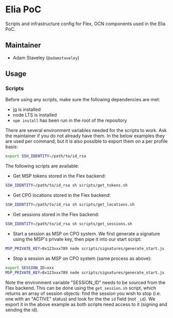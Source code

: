 # Elia PoC

Scripts and infrastructure config for Flex, OCN components used in the Elia PoC.

## Maintainer
- Adam Staveley (`@adamstaveley`)

## Usage

### Scripts

Before using any scripts, make sure the following dependencies are met:
- [jq](https://stedolan.github.io/jq/download/) is installed
- node LTS is installed
- `npm install` has been run in the root of the repository

There are several environment variables needed for the scripts to work. Ask the maintainer if you do not already have them. In the below
examples they are used per command, but it is also possible to export them on a per profile basis:

```sh
export SSH_IDENTITY=/path/to/id_rsa
```

The following scripts are available:

- Get MSP tokens stored in the Flex backend:
```sh
SSH_IDENTITY=/path/to/id_rsa sh scripts/get_tokens.sh
```

- Get CPO locations stored in the Flex backend:
```sh
SSH_IDENTITY=/path/to/id_rsa sh scripts/get_locations.sh
```

- Get sessions stored in the Flex backend:
```sh
SSH_IDENTITY=/path/to/id_rsa sh scripts/get_sessions.sh
```

- Start a session as MSP on CPO system. We first generate a signature using the MSP's private key, then pipe it into our start script:
```sh
MSP_PRIVATE_KEY=0x123xxx789 node scripts/signatures/generate_start.js | MSP_AUTH_TOKEN=xxx sh scripts/start_session.sh
```

- Stop a session as MSP on CPO system (same process as above):
```sh
export SESSION_ID=xxx
MSP_PRIVATE_KEY=0x123xxx789 node scripts/signatures/generate_start.js | MSP_AUTH_TOKEN=xxx sh scripts/stop_session.sh.js 
```

Note the environment variable "SESSION_ID" needs to be sourced from the Flex backend. This can be done using the `get_session.sh` script, which returns an array of session objects: find the session you wish to stop (i.e. one with an "ACTIVE" status) and look for the the `id` field (not `_id`). We export it in the above example as both scripts need access to it (signing and sending the id).